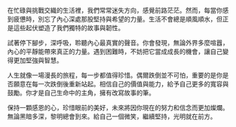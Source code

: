 在忙碌與挑戰交織的生活裡，我們常常迷失方向，感覺前路茫茫。然而，每當你感到疲憊時，別忘了內心深處那股堅持與希望的力量。生活不會總是順風順水，但正是這些起伏塑造了我們獨特的故事與韌性。

試著停下腳步，深呼吸，聆聽內心最真實的聲音。你會發現，無論外界多麼喧囂，內心的平靜能帶來真正的力量。遇到困難時，不妨把它當成成長的機會，讓自己變得更加堅強與智慧。

人生就像一場漫長的旅程，每一步都值得珍惜。偶爾跌倒並不可怕，重要的是你是否願意在每一次跌倒後重新站起。相信自己的價值與能力，給予自己更多的寬容與鼓勵。你才是自己生命中的主角，擁有改寫故事的筆。

保持一顆感恩的心，珍惜眼前的美好，未來將因你現在的努力和信念而更加燦爛。無論黑暗多深，黎明總會到來。給自己一個微笑，繼續堅持，光明就在前方。